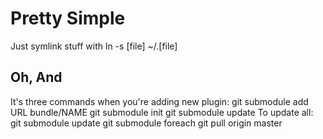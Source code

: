 Pretty Simple
=============

Just symlink stuff with ln -s [file] ~/.[file]

Oh, And
-------

It's three commands when you're adding new plugin:
  git submodule add URL bundle/NAME
  git submodule init
  git submodule update
To update all:
  git submodule update
  git submodule foreach git pull origin master

